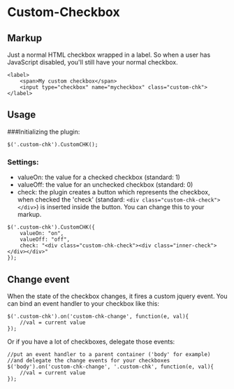 Custom-Checkbox
===============

## Markup
Just a normal HTML checkbox wrapped in a label. So when a user has JavaScript disabled, you'll still have your normal checkbox.
```
<label>
    <span>My custom checkbox</span>
    <input type="checkbox" name="mycheckbox" class="custom-chk">
</label>
```

## Usage
###Initializing the plugin:
```
$('.custom-chk').CustomCHK();
```

### Settings:
* valueOn: the value for a checked checkbox (standard: 1)
* valueOff: the value for an unchecked checkbox (standard: 0)
* check: the plugin creates a button which represents the checkbox, when checked the 'check' (standard: ```<div class="custom-chk-check"></div>```) is inserted inside the button. You can change this to your markup.

```
$('.custom-chk').CustomCHK({
    valueOn: "on",
    valueOff: "off",
    check: "<div class="custom-chk-check"><div class="inner-check"></div></div>"
});
```
## Change event
When the state of the checkbox changes, it fires a custom jquery event. You can bind an event handler to your checkbox like this:

```
$('.custom-chk').on('custom-chk-change', function(e, val){
    //val = current value
});
```
Or if you have a lot of checkboxes, delegate those events:
```
//put an event handler to a parent container ('body' for example)
//and delegate the change events for your checkboxes
$('body').on('custom-chk-change', '.custom-chk', function(e, val){
    //val = current value
});
```
